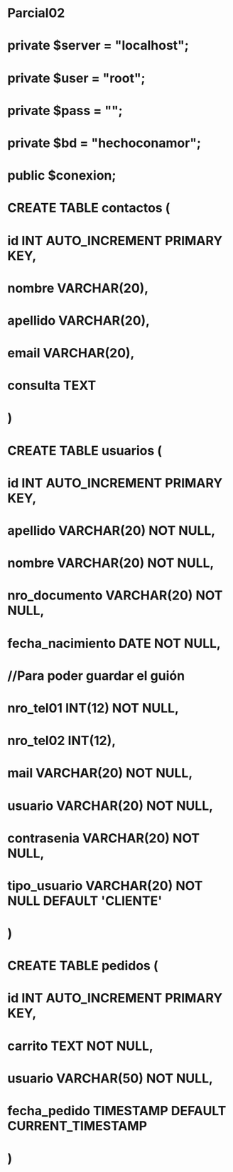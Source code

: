 # Parcial02

# private $server = "localhost";

# private $user = "root";

# private $pass = "";

# private $bd = "hechoconamor";

# public $conexion;

# CREATE TABLE contactos (

# id INT AUTO_INCREMENT PRIMARY KEY,

# nombre VARCHAR(20),

# apellido VARCHAR(20),

# email VARCHAR(20),

# consulta TEXT

# )

# CREATE TABLE usuarios (

# id INT AUTO_INCREMENT PRIMARY KEY,

# apellido VARCHAR(20) NOT NULL,

# nombre VARCHAR(20) NOT NULL,

# nro_documento VARCHAR(20) NOT NULL,

# fecha_nacimiento DATE NOT NULL,

# //Para poder guardar el guión

# nro_tel01 INT(12) NOT NULL,

# nro_tel02 INT(12),

# mail VARCHAR(20) NOT NULL,

# usuario VARCHAR(20) NOT NULL,

# contrasenia VARCHAR(20) NOT NULL,

# tipo_usuario VARCHAR(20) NOT NULL DEFAULT 'CLIENTE'

# )

# CREATE TABLE pedidos (

# id INT AUTO_INCREMENT PRIMARY KEY,

# carrito TEXT NOT NULL,

# usuario VARCHAR(50) NOT NULL,

# fecha_pedido TIMESTAMP DEFAULT CURRENT_TIMESTAMP

# )
